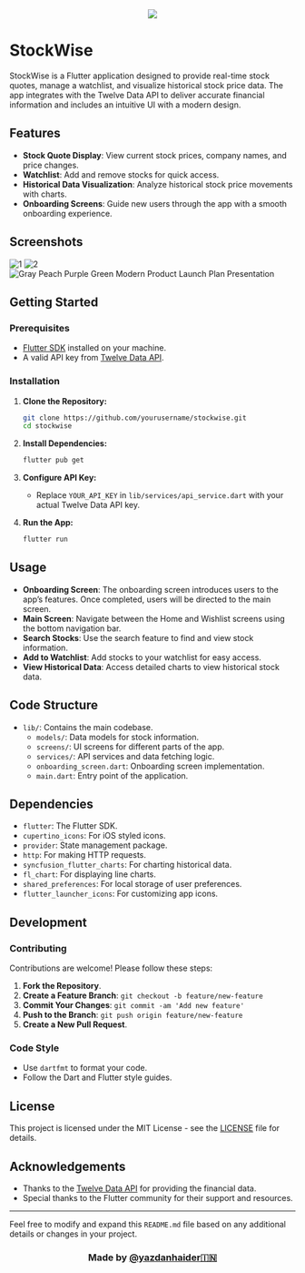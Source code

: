 <div align="center">
<img src="https://readme-typing-svg.herokuapp.com?color=9370DB&size=50&width=600&height=80&lines=Welcome-to-StockWise"/>
</div>

# StockWise

StockWise is a Flutter application designed to provide real-time stock quotes, manage a watchlist, and visualize historical stock price data. The app integrates with the Twelve Data API to deliver accurate financial information and includes an intuitive UI with a modern design.

## Features

- **Stock Quote Display**: View current stock prices, company names, and price changes.
- **Watchlist**: Add and remove stocks for quick access.
- **Historical Data Visualization**: Analyze historical stock price movements with charts.
- **Onboarding Screens**: Guide new users through the app with a smooth onboarding experience.

## Screenshots
![1](https://github.com/user-attachments/assets/60a258ce-9de8-476f-9ffa-095ab6e9f988)
![2](https://github.com/user-attachments/assets/dacc56b9-74e3-4dd4-b785-78081bb90ec3)
![Gray Peach Purple Green Modern Product Launch Plan Presentation](https://github.com/user-attachments/assets/7824f736-b985-45c8-a8a3-7c8bee946f22)

## Getting Started

### Prerequisites

- [Flutter SDK](https://flutter.dev/docs/get-started/install) installed on your machine.
- A valid API key from [Twelve Data API](https://twelvedata.com/).

### Installation

1. **Clone the Repository:**

    ```bash
    git clone https://github.com/yourusername/stockwise.git
    cd stockwise
    ```

2. **Install Dependencies:**

    ```bash
    flutter pub get
    ```

3. **Configure API Key:**

    - Replace `YOUR_API_KEY` in `lib/services/api_service.dart` with your actual Twelve Data API key.

4. **Run the App:**

    ```bash
    flutter run
    ```

## Usage

- **Onboarding Screen**: The onboarding screen introduces users to the app’s features. Once completed, users will be directed to the main screen.
- **Main Screen**: Navigate between the Home and Wishlist screens using the bottom navigation bar.
- **Search Stocks**: Use the search feature to find and view stock information.
- **Add to Watchlist**: Add stocks to your watchlist for easy access.
- **View Historical Data**: Access detailed charts to view historical stock data.

## Code Structure

- `lib/`: Contains the main codebase.
  - `models/`: Data models for stock information.
  - `screens/`: UI screens for different parts of the app.
  - `services/`: API services and data fetching logic.
  - `onboarding_screen.dart`: Onboarding screen implementation.
  - `main.dart`: Entry point of the application.

## Dependencies

- `flutter`: The Flutter SDK.
- `cupertino_icons`: For iOS styled icons.
- `provider`: State management package.
- `http`: For making HTTP requests.
- `syncfusion_flutter_charts`: For charting historical data.
- `fl_chart`: For displaying line charts.
- `shared_preferences`: For local storage of user preferences.
- `flutter_launcher_icons`: For customizing app icons.

## Development

### Contributing

Contributions are welcome! Please follow these steps:

1. **Fork the Repository**.
2. **Create a Feature Branch**: `git checkout -b feature/new-feature`
3. **Commit Your Changes**: `git commit -am 'Add new feature'`
4. **Push to the Branch**: `git push origin feature/new-feature`
5. **Create a New Pull Request**.

### Code Style

- Use `dartfmt` to format your code.
- Follow the Dart and Flutter style guides.

## License

This project is licensed under the MIT License - see the [LICENSE](LICENSE) file for details.

## Acknowledgements

- Thanks to the [Twelve Data API](https://twelvedata.com/) for providing the financial data.
- Special thanks to the Flutter community for their support and resources.

---

Feel free to modify and expand this `README.md` file based on any additional details or changes in your project.

<h3 align="center">Made by <a href="https://github.com/yazdanhaider">@yazdanhaider🇮🇳</a></h3>


